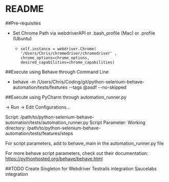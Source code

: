 README
==================
##Pre-requisites
* Set Chrome Path via webdriverAPI or .bash_profile (Mac) or .profile (Ubuntu)
    *     self.instance = webdriver.Chrome( '/Users/Chris/chromedriver/chromedriver' , chrome_options=chrome_options, desired_capabilities=chrome_capabilities)


##Execute using Behave through Command Line

*   behave -m /Users/Chris/Coding/git/python-selenium-behave-automation/tests/features --tags @asdf --no-skipped


##Execute using PyCharm through automation_runner.py

-> Run -> Edit Configurations...

Script: /path/to/python-selenium-behave-automation/tests/automation_runner.py
Script Parameter: 
Working directory: /path/to/python-selenium-behave-automation/tests/features/steps

For script parameters, add to behave_main in the automation_runner.py file

For more behave script parameters, check out their documentation:
https://pythonhosted.org/behave/behave.html

##TODO
Create Singleton for Webdriver
Testrails integration
Saucelabs integration